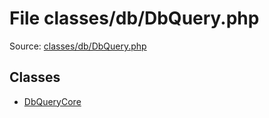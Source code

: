 File classes/db/DbQuery.php
=========

Source: [classes/db/DbQuery.php](https://github.com/PrestaShop/PrestaShop/blob/1.5.0.1/classes/db/DbQuery.php)


Classes
-------

* [DbQueryCore](class.DbQueryCore.md)

